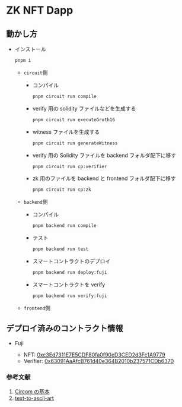 # ZK NFT Dapp

## 動かし方

- インストール

  ```bash
  pnpm i
  ```

  - `circuit`側

    - コンパイル

      ```bash
      pnpm circuit run compile
      ```

    - verify 用の solidity ファイルなどを生成する

      ```bash
      pnpm circuit run executeGroth16
      ```

    - witness ファイルを生成する

      ```bash
      pnpm circuit run generateWitness
      ```

    - verify 用の Solidity ファイルを backend フォルダ配下に移す

      ```bash
      pnpm circuit run cp:verifier
      ```

    - zk 用のファイルを backend と frontend フォルダ配下に移す

      ```bash
      pnpm circuit run cp:zk
      ```

  - `backend`側

    - コンパイル

      ```bash
      pnpm backend run compile
      ```

    - テスト

      ```bash
      pnpm backend run test
      ```

    - スマートコントラクトのデプロイ

      ```bash
      pnpm backend run deploy:fuji
      ```

    - スマートコントラクトを verify

      ```bash
      pnpm backend run verify:fuji
      ```

  - `frontend`側

## デプロイ済みのコントラクト情報

- Fuji

  - NFT: [0xc3Ed7311E7E5CDF80fa0f90eD3CED2d3Fc1A9779](https://testnet.snowtrace.io/address/0xc3Ed7311E7E5CDF80fa0f90eD3CED2d3Fc1A9779)
  - Verifier: [0x63091AaAfcB761d40e364B2010b237571CDb6370](https://testnet.snowtrace.io/address/0x63091AaAfcB761d40e364B2010b237571CDb6370)

### 参考文献

1. [Circom の基本](https://scrapbox.io/bitpickers/Circom%E3%81%AE%E5%9F%BA%E6%9C%AC)
2. [text-to-ascii-art](https://www.asciiart.eu/text-to-ascii-art)
